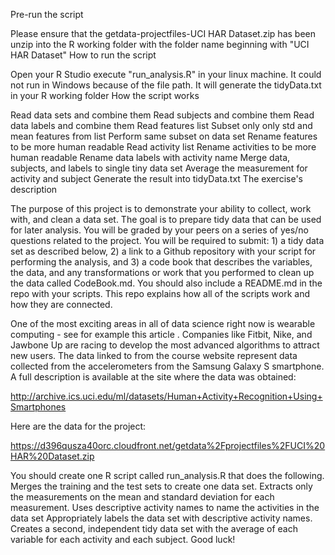 Pre-run the script

Please ensure that the getdata-projectfiles-UCI HAR Dataset.zip has been unzip into the R working folder with the folder name beginning with "UCI HAR Dataset"
How to run the script

Open your R Studio
execute "run_analysis.R" in your linux machine. It could not run in Windows because of the file path.
It will generate the tidyData.txt in your R working folder
How the script works

Read data sets and combine them
Read subjects and combine them
Read data labels and combine them
Read features list
Subset only only std and mean features from list
Perform same subset on data set
Rename features to be more human readable
Read activity list
Rename activities to be more human readable
Rename data labels with activity name
Merge data, subjects, and labels to single tiny data set
Average the measurement for activity and subject
Generate the result into tidyData.txt
The exercise's description

The purpose of this project is to demonstrate your ability to collect, work with, and clean a data set. The goal is to prepare tidy data that can be used for later analysis. You will be graded by your peers on a series of yes/no questions related to the project. You will be required to submit: 1) a tidy data set as described below, 2) a link to a Github repository with your script for performing the analysis, and 3) a code book that describes the variables, the data, and any transformations or work that you performed to clean up the data called CodeBook.md. You should also include a README.md in the repo with your scripts. This repo explains how all of the scripts work and how they are connected.

One of the most exciting areas in all of data science right now is wearable computing - see for example this article . Companies like Fitbit, Nike, and Jawbone Up are racing to develop the most advanced algorithms to attract new users. The data linked to from the course website represent data collected from the accelerometers from the Samsung Galaxy S smartphone. A full description is available at the site where the data was obtained:

http://archive.ics.uci.edu/ml/datasets/Human+Activity+Recognition+Using+Smartphones

Here are the data for the project:

https://d396qusza40orc.cloudfront.net/getdata%2Fprojectfiles%2FUCI%20HAR%20Dataset.zip

You should create one R script called run_analysis.R that does the following. Merges the training and the test sets to create one data set. Extracts only the measurements on the mean and standard deviation for each measurement. Uses descriptive activity names to name the activities in the data set Appropriately labels the data set with descriptive activity names. Creates a second, independent tidy data set with the average of each variable for each activity and each subject. Good luck!
